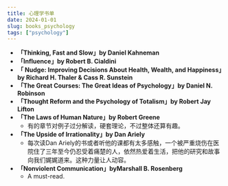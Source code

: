```yaml
---
title: 心理学书单
date: 2024-01-01
slug: books_psychology
tags: ["psychology"]
---
```


- **「Thinking, Fast and Slow」by Daniel Kahneman**
- **「Influence」by Robert B. Cialdini**
- **「 Nudge: Improving Decisions About Health, Wealth, and Happiness」by Richard H. Thaler & Cass R. Sunstein**
- **「The Great Courses: The Great Ideas of Psychology」by Daniel N. Robinson**
- **「Thought Reform and the Psychology of Totalism」by Robert Jay Lifton**
- **「The Laws of Human Nature」by Robert Greene**
	- 有的章节对例子过分解读，硬套理论，不过整体还算有趣。
- **「The Upside of Irrationality」by Dan Ariely**
	- 每次读Dan Ariely的书或者听他的课都有太多感触，一个被严重烧伤在医院住了三年至今仍忍受着痛楚的人，依然热爱着生活，把他的研究和故事向我们娓娓道来。这种力量让人动容。
- **「Nonviolent Communication」byMarshall B. Rosenberg**
	- A must-read.





